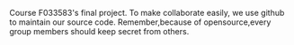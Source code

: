 Course F033583's final project.
To make collaborate easily, we use github to maintain our source code.
Remember,because of opensource,every group members should keep secret from others.
